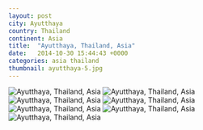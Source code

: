 ```yaml
---
layout: post
city: Ayutthaya
country: Thailand
continent: Asia
title:  "Ayutthaya, Thailand, Asia"
date:   2014-10-30 15:44:43 +0000
categories: asia thailand
thumbnail: ayutthaya-5.jpg
---
```


<div class="img-container">
	<img class="img-responsive" src="{{ site.github.url }}/img/countries/thailand/ayutthaya-1.jpg" alt="Ayutthaya, Thailand, Asia"/>
	<img class="img-responsive" src="{{ site.github.url }}/img/countries/thailand/ayutthaya-2.jpg" alt="Ayutthaya, Thailand, Asia"/>
	<img class="img-responsive" src="{{ site.github.url }}/img/countries/thailand/ayutthaya-3.jpg" alt="Ayutthaya, Thailand, Asia"/>
	<img class="img-responsive" src="{{ site.github.url }}/img/countries/thailand/ayutthaya-4.jpg" alt="Ayutthaya, Thailand, Asia"/>
	<img class="img-responsive" src="{{ site.github.url }}/img/countries/thailand/ayutthaya-5.jpg" alt="Ayutthaya, Thailand, Asia"/>
	<img class="img-responsive" src="{{ site.github.url }}/img/countries/thailand/ayutthaya-6.jpg" alt="Ayutthaya, Thailand, Asia"/>
	<img class="img-responsive" src="{{ site.github.url }}/img/countries/thailand/ayutthaya-7.jpg" alt="Ayutthaya, Thailand, Asia"/>
</div>

